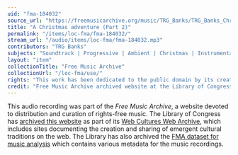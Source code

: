 ```yaml
---
uid: "fma-184032"
source_url: "https://freemusicarchive.org/music/TRG_Banks/TRG_Banks_Christmas_Album/A_Christmas_adventure_Part_2"
title: "A Christmas adventure (Part 2)"
permalink: "/items/loc-fma/fma-184032/"
stream_url: "/audio/items/loc-fma/fma-184032.mp3"
contributors: "TRG Banks"
subjects: "Soundtrack | Progressive | Ambient | Christmas | Instrumental"
layout: "item"
collectionTitle: "Free Music Archive"
collectionUrl: "/loc-fma/use/"
rights: "This work has been dedicated to the public domain by its creator, thus is free to use and reuse without restriction. You can copy, modify, distribute and perform the work, even for commercial purposes, all without asking permission. Attribution is recommended but not required."
credit: "Free Music Archive archived website at the Library of Congress, Web Archives Division."
---
```


This audio recording was part of the _Free Music Archive_, a website devoted to distribution and curation of rights-free music. The Library of Congress has [archived this website](https://www.loc.gov/item/lcwaN0026492/) as part of its [Web Cultures Web Archive](https://www.loc.gov/collections/web-cultures-web-archive/about-this-collection/), which includes sites documenting the creation and sharing of emergent cultural traditions on the web. The Library has also archived the [FMA dataset for music analysis](https://catalog.loc.gov/vwebv/search?searchCode=LCCN&searchArg=2018655052&searchType=1&permalink=y) which contains various metadata for the music recordings.